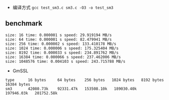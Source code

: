  - 编译方式
 `gcc test_sm3.c sm3.c -O3 -o test_sm3`


## benchmark

```
size: 16 time: 0.000001 s speed: 29.919194 MB/s
size: 64 time: 0.000001 s speed: 82.479941 MB/s
size: 256 time: 0.000002 s speed: 133.410178 MB/s
size: 1024 time: 0.000006 s speed: 175.325404 MB/s
size: 8192 time: 0.000033 s speed: 234.891762 MB/s
size: 16384 time: 0.000066 s speed: 237.462006 MB/s
size: 1048576 time: 0.004103 s speed: 243.715788 MB/s
```
  - GmSSL
  ```
  type      16 bytes     64 bytes    256 bytes   1024 bytes   8192 bytes  16384 bytes
  sm3       42080.73k    92331.47k   153508.10k   189030.40k   197946.03k   201752.58k

  ```
